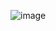 ![image](https://github.com/Miokova/Miokova/assets/164035116/1c639d5d-941e-4627-a908-f859fe3aeecd)

